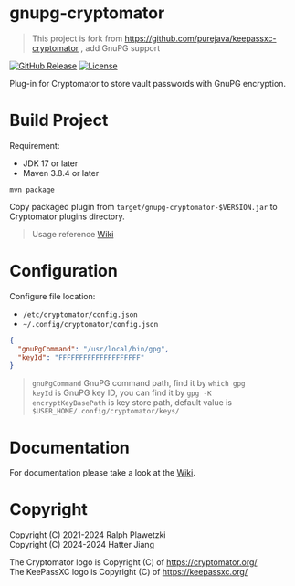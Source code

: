# gnupg-cryptomator

> This project is fork from https://github.com/purejava/keepassxc-cryptomator , add GnuPG support

[![GitHub Release](https://img.shields.io/github/v/release/jht5945/gnupg-cryptomator)](https://github.com/jht5945/gnupg-cryptomator/releases)
[![License](https://img.shields.io/github/license/jht5945/gnupg-cryptomator.svg)](https://github.com/jht5945/gnupg-cryptomator/blob/master/LICENSE)

Plug-in for Cryptomator to store vault passwords with GnuPG encryption.


# Build Project

Requirement:

* JDK 17 or later
* Maven 3.8.4 or later

```shell
mvn package
```

Copy packaged plugin from `target/gnupg-cryptomator-$VERSION.jar` to Cryptomator plugins directory.
> Usage reference [Wiki](https://github.com/purejava/keepassxc-cryptomator/wiki)


# Configuration

Configure file location:

* `/etc/cryptomator/config.json`
* `~/.config/cryptomator/config.json`

```json
{
  "gnuPgCommand": "/usr/local/bin/gpg",
  "keyId": "FFFFFFFFFFFFFFFFFFFF"
}
```
> `gnuPgCommand` GnuPG command path, find it by `which gpg` <br>
> `keyId` is GnuPG key ID, you can find it by `gpg -K` <br>
> `encryptKeyBasePath` is key store path, default value is `$USER_HOME/.config/cryptomator/keys/`


# Documentation

For documentation please take a look at the [Wiki](https://github.com/purejava/keepassxc-cryptomator/wiki).


# Copyright

Copyright (C) 2021-2024 Ralph Plawetzki<br>
Copyright (C) 2024-2024 Hatter Jiang

The Cryptomator logo is Copyright (C) of https://cryptomator.org/ <br>
The KeePassXC logo is Copyright (C) of https://keepassxc.org/
